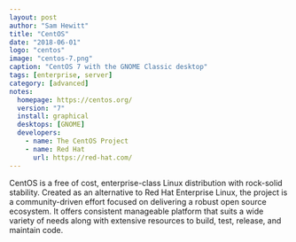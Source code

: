 ```yaml
---
layout: post
author: "Sam Hewitt"
title: "CentOS"
date: "2018-06-01"
logo: "centos"
image: "centos-7.png"
caption: "CentOS 7 with the GNOME Classic desktop"
tags: [enterprise, server]
category: [advanced]
notes:
  homepage: https://centos.org/
  version: "7"
  install: graphical
  desktops: [GNOME]
  developers:
    - name: The CentOS Project
    - name: Red Hat
      url: https://red-hat.com/
---
```


CentOS is a free of cost, enterprise-class Linux distribution with rock-solid stability. Created as an alternative to Red Hat Enterprise Linux, the project is a community-driven effort focused on delivering a robust open source ecosystem. It offers consistent manageable platform that suits a wide variety of needs along with extensive resources to build, test, release, and maintain code.